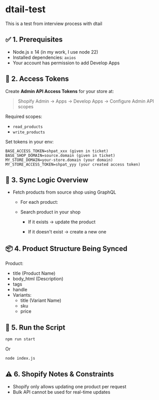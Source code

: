 # dtail-test
This is a test from interview process with dtail

## ✅ 1. Prerequisites

- Node.js ≥ 14 (in my work, I use node 22)
- Installed dependencies: `axios`
- Your account has permission to add Develop Apps

## 🔐 2. Access Tokens

Create **Admin API Access Tokens** for your store at:

> Shopify Admin → Apps → Develop Apps → Configure Admin API scopes

Required scopes:

- `read_products`
- `write_products`

Set tokens in your env:

```
BASE_ACCESS_TOKEN=shpat_xxx (given in ticket)
BASE_SHOP_DOMAIN=source.domain (given in ticket)
MY_STORE_DOMAIN=your-store.domain (your domain)
MY_STORE_ACCESS_TOKEN=shpat_yyy (your created access token)
```

## 🔄 3. Sync Logic Overview
- Fetch products from source shop using GraphQL
    - For each product:

    - Search product in your shop

        - If it exists → update the product

        - If it doesn't exist → create a new one

## 📦 4. Product Structure Being Synced
Product:
- title (Product Name)
- body_html (Description)
- tags
- handle
- Variants:
  - title (Variant Name)
  - sku
  - price

## 🚀 5. Run the Script
```bash
npm run start
```
Or
```bash
node index.js
```

## ⚠️ 6. Shopify Notes & Constraints
- Shopify only allows updating one product per request
- Bulk API cannot be used for real-time updates